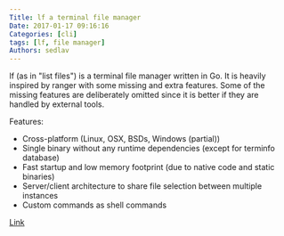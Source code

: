 ```yaml
---
Title: lf a terminal file manager
Date: 2017-01-17 09:16:16
Categories: [cli]
tags: [lf, file manager]
Authors: sedlav
---
```


lf (as in "list files") is a terminal file manager written in Go. It is heavily inspired by ranger with some missing and extra features. Some of the missing features are deliberately omitted since it is better if they are handled by external tools.

Features:

* Cross-platform (Linux, OSX, BSDs, Windows (partial))
* Single binary without any runtime dependencies (except for terminfo database)
* Fast startup and low memory footprint (due to native code and static binaries)
* Server/client architecture to share file selection between multiple instances
* Custom commands as shell commands


[Link](https://github.com/gokcehan/lf)
